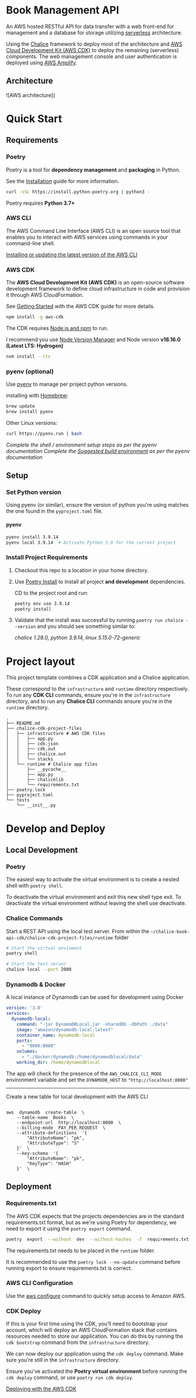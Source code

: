 # Book Management API

An AWS hosted RESTful API for data transfer with a web front-end for management and a database for storage utilizing [serverless](https://www.redhat.com/en/topics/cloud-native-apps/what-is-serverless "https://www.redhat.com/en/topics/cloud-native-apps/what-is-serverless") architecture.

Using the [Chalice](https://aws.github.io/chalice/ "https://aws.github.io/chalice/") framework to deploy most of the architecture and [AWS Cloud Development Kit (AWS CDK)](https://docs.aws.amazon.com/cdk/v2/guide/home.html "https://docs.aws.amazon.com/cdk/v2/guide/home.html") to deploy the remaining (serverless) components. The web management console and user authentication is deployed using [AWS Amplify](https://aws.amazon.com/amplify/ "https://aws.amazon.com/amplify/").

## Architecture 

![AWS architecture](

# Quick Start
## Requirements
### Poetry
Poetry is a tool for **dependency management** and **packaging** in Python.

See the [Installation](https://python-poetry.org/docs/#installation) guide for more information.

``` bash
curl -sSL https://install.python-poetry.org | python3 -
```

Poetry requires **Python 3.7+**

### AWS CLI
The AWS Command Line Interface (AWS CLI) is an open source tool that enables you to interact with AWS services using commands in your command-line shell.

[Installing or updating the latest version of the AWS CLI](https://docs.aws.amazon.com/cli/latest/userguide/getting-started-install.html#getting-started-install-instructions)

### AWS CDK
The **AWS Cloud Development Kit (AWS CDK)** is an open-source software development framework to define cloud infrastructure in code and provision it through AWS CloudFormation.

See [Getting Started](https://docs.aws.amazon.com/cdk/latest/guide/getting_started.html) with the AWS CDK guide for more details.

``` bash
npm install -g aws-cdk
```

The CDK requires [Node.js and npm](https://docs.npmjs.com/downloading-and-installing-node-js-and-npm) to run.

I recommend you use [Node Version Manager](https://github.com/nvm-sh/nvm#installing-and-updating) and Node version **v18.16.0 (Latest LTS: Hydrogen)**
``` bash
nvm install --lts
```

### pyenv (optional)
Use [pyenv](https://github.com/pyenv/pyenv#readme) to manage per project python versions.

installing with [Homebrew](https://brew.sh):
```bash
brew update
brew install pyenv
```
Other Linux versions:
``` bash
curl https://pyenv.run | bash
```

*Complete the shell / environment setup steps as per the pyenv documentation*
*Complete the [Suggested build environment](https://github.com/pyenv/pyenv/wiki#suggested-build-environment) as per the pyenv documentation*

## Setup

### Set Python version
Using pyenv (or similar), ensure the version of python you're using matches the one found in the ```pyproject.toml``` file.
#### pyenv

```bash
pyenv install 3.9.14
pyenv local 3.9.14  # Activate Python 3.9 for the current project
```

### Install Project Requirements
1. Checkout this repo to a location in your home directory.

2. Use [Poetry Install](https://python-poetry.org/docs/cli/#install) to install all project **and development** dependencies. 

   CD to the project root and run:
	``` bash
	poetry env use 3.9.14
	poetry install
	```
3. Validate that the install was successful by running ```poetry run chalice --version``` and you should see something similar to:

	*chalice 1.28.0, python 3.9.14, linux 5.15.0-72-generic* 


# Project layout
This project template combines a CDK application and a Chalice application.

These correspond to the ``infrastructure`` and ``runtime`` directory respectively. To run any **CDK CLI** commands, ensure you're in the ``infrastructure`` directory, and to run any **Chalice CLI** commands ensure you're in the ``runtime`` directory.

```console
.
├── README.md
├── chalice-cdk-project-files
│   ├── infrastructure # AWS CDK files 
│   │   ├── app.py
│   │   ├── cdk.json
│   │   ├── cdk.out
│   │   ├── chalice.out
│   │   └── stacks
│   └── runtime # Chalice app files 
│       ├── __pycache__
│       ├── app.py
│       ├── chalicelib 
│       └── requirements.txt
├── poetry.lock
├── pyproject.toml
└── tests
    └── __init__.py
```

# Develop and Deploy
## Local Development
### Poetry
The easiest way to activate the virtual environment is to create a nested shell with `poetry shell`.

To deactivate the virtual environment and exit this new shell type exit. To deactivate the virtual environment without leaving the shell use deactivate.
### Chalice Commands
Start a REST API using the local test server.
From within the `~/chalice-book-api-cdk/chalice-cdk-project-files/runtime` folder
```bash
# Start the virtual envioment 
poetry shell

# Start the test server
chalice local --port 2000
```

### Dynamodb & Docker
A local instance of Dynamodb can be used for development using Docker

```yaml
version: '3.8'
services:
  dynamodb-local:
    command: "-jar DynamoDBLocal.jar -sharedDb -dbPath ./data"
    image: "amazon/dynamodb-local:latest"
    container_name: dynamodb-local
    ports:
      - "8000:8000"
    volumes:
      - "./docker/dynamodb:/home/dynamodblocal/data"
    working_dir: /home/dynamodblocal
```
The app will check for the presence of the `AWS_CHALICE_CLI_MODE` environment variable and set the `DYNAMODB_HOST` to `"http://localhost:8000"`
___
Create a new table for local development with the AWS CLI
```shell![Markdown API Architecture](https://github.com/chris-birch/chalice-book-api-cdk/assets/21064947/0910d4e5-6888-4569-a9ef-9db4ec8421d5)

aws  dynamodb  create-table  \
	--table-name  Books  \
	--endpoint-url  http://localhost:8000  \
	--billing-mode  PAY_PER_REQUEST  \
	--attribute-definitions  '{
		"AttributeName": "pk",
		"AttributeType": "S"
	}'  \
	--key-schema  '{
		"AttributeName": "pk",
		"KeyType": "HASH"
	}'  \
```

## Deployment
### Requirements.txt
The AWS CDK expects that the projects dependencies are in the standard requirements.txt format, but as we're using Poetry for dependency, we need to export it using the `poetry export` command.
```bash
poetry  export  --without  dev  --without-hashes  -f  requirements.txt  --output  requirements.txt
```
The requirements.txt needs to be placed in the `runtime` folder.

It is recommended to use the `poetry lock --no-update` command before running export to ensure requirements.txt is correct.

### AWS CLI Configuration
Use the [aws configure](https://docs.aws.amazon.com/cli/latest/userguide/cli-configure-files.html#cli-configure-files-methods) command to quickly setup access to Amazon AWS.

### CDK Deploy
If this is your first time using the CDK, you’ll need to bootstrap your account, which will deploy an AWS CloudFormation stack that contains resources needed to store our application. You can do this by running the `cdk bootstrap` command from the `infrastructure` directory.

We can now deploy our application using the `cdk deploy` command. Make sure you’re still in the `infrastructure` directory.

Ensure you've activated the **Poetry virtual environment** before running the `cdk deploy` command, or use `poetry run cdk deploy`.

[Deploying with the AWS CDK](https://aws.github.io/chalice/tutorials/cdk.html?highlight=cdk#project-creation)
